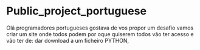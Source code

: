 # Public_project_portuguese
Olá programadores portugueses gostava de vos propor um desafio vamos criar um site onde todos podem por oque quiserem todos vão ter acesso e vão ter de: dar download a um ficheiro PYTHON, 
